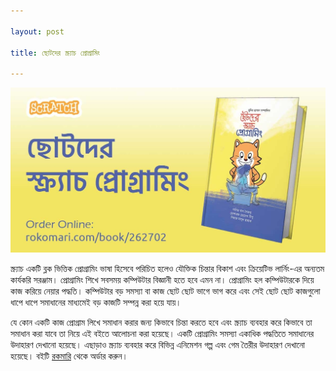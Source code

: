 ```yaml
---

layout: post

title: ছোটদের স্ক্র্যাচ প্রোগ্রামিং

---
```


![chotoder scratch programming](https://raw.githubusercontent.com/shrudra/blog/master/images/scratch-book-cover-post_large.jpg "ছোটদের স্ক্র্যাচ প্রোগ্রামিং")

স্ক্র্যাচ একটি ব্লক ভিত্তিক প্রোগ্রামিং ভাষা হিসেবে পরিচিত হলেও যৌক্তিক চিন্তার বিকাশ এবং ক্রিয়েটিভ লার্নিং-এর অন্যতম কার্যকরি সরঞ্জাম। প্রোগ্রামিং শিখে সবসময় কম্পিউটার বিজ্ঞানী হতে হবে এমন না। প্রোগ্রামিং হল কম্পিউটারকে দিয়ে কাজ করিয়ে নেয়ার পদ্ধতি। কম্পিউটার বড় সমস্যা বা কাজ ছোট ছোট ভাগে ভাগ করে এবং সেই ছোট ছোট কাজগুলো ধাপে ধাপে সমাধানের মাধ্যমেই বড় কাজটি সম্পন্ন করা হয়ে যায়।

যে কোন একটি কাজ প্রোগ্রাম লিখে সমাধান করার জন্য কিভাবে চিন্তা করতে হবে এবং স্ক্র্যাচ ব্যবহার করে কিভাবে তা সমাধান করা যাবে তা নিয়ে এই বইতে আলোচনা করা হয়েছে। একটি প্রোগ্রামিং সমস্যা একাধিক পদ্ধতিতে সমাধানের উদাহারণ দেখানো হয়েছে। এছাড়াও স্ক্র্যাচ ব্যবহার করে বিভিন্ন এনিমেশন গল্প এবং গেম তৈরীর উদাহারণ দেখানো হয়েছে। বইটি <a href="https://www.rokomari.com/book/262702/chotoder-scratch-programming">রকমারি</a> থেকে অর্ডার করুন।
